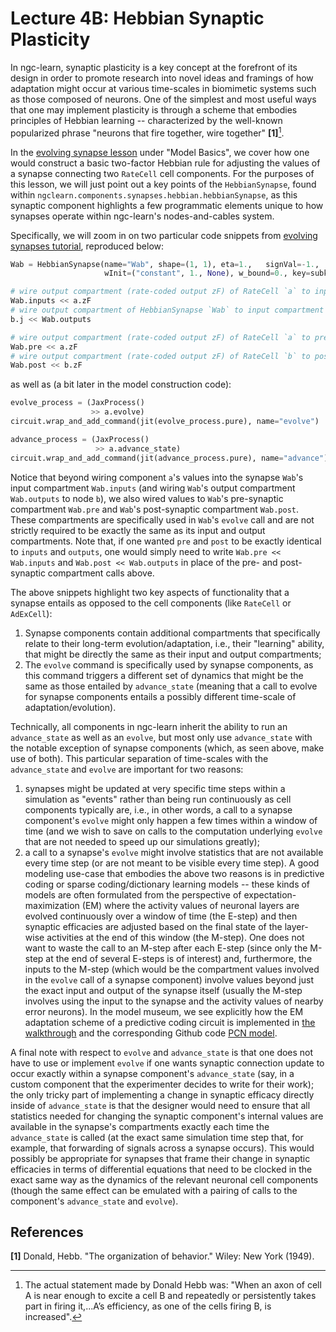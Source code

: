 # Lecture 4B: Hebbian Synaptic Plasticity

In ngc-learn, synaptic plasticity is a key concept at the forefront of its
design in order to promote research into novel ideas and framings of how
adaptation might occur at various time-scales in biomimetic systems such as
those composed of neurons. One of the simplest and most useful ways that one
may implement plasticity is through a scheme that embodies principles of
Hebbian learning -- characterized by the well-known popularized phrase
"neurons that fire together, wire together" <b>[1]</b>[^1].

In the [evolving synapse lesson](../model_basics/evolving_synapses.md) under
"Model Basics", we cover how one would construct a basic two-factor Hebbian rule
for adjusting the values of a synapse connecting two `RateCell` cell components.
For the purposes of this lesson, we will just point out a key points of the
`HebbianSynapse`, found within `ngclearn.components.synapses.hebbian.hebbianSynapse`,
as this synaptic component highlights a few programmatic elements unique to how
synapses operate within ngc-learn's nodes-and-cables system.

Specifically, we will zoom in on two particular code snippets from
[evolving synapses tutorial](../model_basics/evolving_synapses.md), reproduced
below:

```python
Wab = HebbianSynapse(name="Wab", shape=(1, 1), eta=1.,   signVal=-1.,
                     wInit=("constant", 1., None), w_bound=0., key=subkeys[3])

# wire output compartment (rate-coded output zF) of RateCell `a` to input compartment of HebbianSynapse `Wab`
Wab.inputs << a.zF
# wire output compartment of HebbianSynapse `Wab` to input compartment (electrical current j) RateCell `b`
b.j << Wab.outputs

# wire output compartment (rate-coded output zF) of RateCell `a` to presynaptic compartment of HebbianSynapse `Wab`
Wab.pre << a.zF
# wire output compartment (rate-coded output zF) of RateCell `b` to postsynaptic compartment of HebbianSynapse `Wab`
Wab.post << b.zF
```

as well as (a bit later in the model construction code):

```python
evolve_process = (JaxProcess()
                  >> a.evolve)
circuit.wrap_and_add_command(jit(evolve_process.pure), name="evolve")

advance_process = (JaxProcess()
                   >> a.advance_state)
circuit.wrap_and_add_command(jit(advance_process.pure), name="advance")
```

Notice that beyond wiring component `a`'s values into the synapse `Wab`'s input compartment
`Wab.inputs` (and wiring `Wab`'s output compartment `Wab.outputs` to node `b`), we
also wired values to `Wab`'s pre-synaptic compartment `Wab.pre` and `Wab`'s
post-synaptic compartment `Wab.post`. These compartments are specifically
used in `Wab`'s `evolve` call and are not strictly required to be exactly
the same as its input and output compartments. Note that, if one wanted `pre`
and `post` to be exactly identical to `inputs` and `outputs`, one would simply need
to write `Wab.pre << Wab.inputs` and `Wab.post << Wab.outputs` in place
of the pre- and post-synaptic compartment calls above.

The above snippets highlight two key aspects of functionality that a synapse
entails as opposed to the cell components (like `RateCell` or `AdExCell`):
1. Synapse components contain additional compartments that specifically relate
to their long-term evolution/adaptation, i.e., their "learning" ability, that
might be directly the same as their input and output compartments;
2. The `evolve` command is specifically used by synapse components, as this
command triggers a different set of dynamics that might be the same as those
entailed by `advance_state` (meaning that a call to evolve for synapse components
entails a possibly different time-scale of adaptation/evolution).

Technically, all components in ngc-learn inherit the ability to run an `advance_state`
as well as an `evolve`, but most only use `advance_state` with the notable
exception of synapse components (which, as seen above, make use of both). This
particular separation of time-scales with the `advance_state` and `evolve` are
important for two reasons:
1. synapses might be updated at very specific time steps within a simulation as
"events" rather than being run continuously as cell components typically
are, i.e., in other words, a call to a synapse component's `evolve` might only
happen a few times within a window of time (and we wish to save on calls to
the computation underlying `evolve` that are not needed to speed up our
simulations greatly);
2. a call to a synapse's `evolve` might involve statistics that are not
available every time step (or are not meant to be visible every time step).
A good modeling use-case that embodies the above two reasons is in predictive coding
or sparse coding/dictionary learning models -- these kinds of models are often
formulated from the perspective of expectation-maximization (EM) where the activity
values of neuronal layers are evolved continuously over a window of time (the
E-step) and then synaptic efficacies are adjusted based on the final state of the
layer-wise activities at the end of this window (the M-step). One does not want
to waste the call to an M-step after each E-step (since only the M-step at the
end of several E-steps is of interest) and, furthermore, the inputs to the
M-step (which would be the compartment values involved in the `evolve` call
of a synapse component) involve values beyond just the exact input and output
of the synapse itself (usually the M-step involves using the input to the
synapse and the activity values of nearby error neurons).
In the model museum, we see explicitly how the EM adaptation scheme of a predictive
coding circuit is implemented in [the walkthrough](../../museum/pcn_discrim.md) and
the corresponding Github code
[PCN model](https://github.com/NACLab/ngc-museum/tree/main/exhibits/pc_discrim).

A final note with respect to `evolve` and `advance_state` is that one does not
have to use or implement `evolve` if one wants synaptic connection update to occur
exactly within a synapse component's `advance_state` (say, in a custom
component that the experimenter decides to write for their work); the only tricky part of
implementing a change in synaptic efficacy directly inside of `advance_state` is
that the designer would need to ensure that all statistics needed for changing the
synaptic component's internal values are available in the synapse's compartments
exactly each time the `advance_state` is called (at the exact same simulation
time step that, for example, that forwarding of signals across a synapse occurs).
This would possibly be appropriate for synapses that frame their change in
synaptic efficacies in terms of differential equations that need to be clocked
in the exact same way as the dynamics of the relevant neuronal cell components
(though the same effect can be emulated with a pairing of calls to the
component's `advance_state` and `evolve`).

## References
<b>[1]</b> Donald, Hebb. "The organization of behavior." Wiley: New York (1949).

<!-- Footnotes -->
[^1]: The actual statement made by Donald Hebb was: "When an axon of cell A is
near enough to excite a cell B and repeatedly or persistently takes part in
firing it,...A’s efficiency, as one of the cells firing B, is increased".
